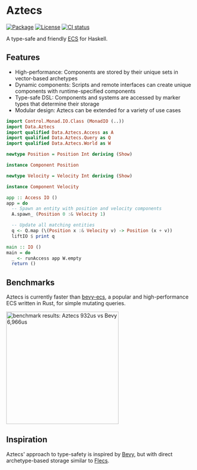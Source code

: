 # Aztecs

[![Package](https://img.shields.io/hackage/v/aztecs.svg)](https://hackage.haskell.org/package/aztecs)
[![License](https://img.shields.io/badge/license-BSD3-blue.svg)](https://github.com/matthunz/aztecs/blob/main/LICENSE)
[![CI status](https://github.com/matthunz/aztecs/actions/workflows/ci.yml/badge.svg)](https://github.com/matthunz/aztecs/actions)

A type-safe and friendly [ECS](https://en.wikipedia.org/wiki/Entity_component_system) for Haskell.

## Features

- High-performance: Components are stored by their unique sets in vector-based archetypes
- Dynamic components: Scripts and remote interfaces can create unique components with runtime-specified components
- Type-safe DSL: Components and systems are accessed by marker types that determine their storage
- Modular design: Aztecs can be extended for a variety of use cases

```hs
import Control.Monad.IO.Class (MonadIO (..))
import Data.Aztecs
import qualified Data.Aztecs.Access as A
import qualified Data.Aztecs.Query as Q
import qualified Data.Aztecs.World as W

newtype Position = Position Int deriving (Show)

instance Component Position

newtype Velocity = Velocity Int deriving (Show)

instance Component Velocity

app :: Access IO ()
app = do
  -- Spawn an entity with position and velocity components
  A.spawn_ (Position 0 :& Velocity 1)

  -- Update all matching entities
  q <- Q.map (\(Position x :& Velocity v) -> Position (x + v))
  liftIO $ print q

main :: IO ()
main = do
  _ <- runAccess app W.empty
  return ()
```

## Benchmarks
Aztecs is currently faster than [bevy-ecs](https://github.com/bevyengine/bevy/), a popular and high-performance ECS written in Rust, for simple mutating queries.

<img alt="benchmark results: Aztecs 932us vs Bevy 6,966us" width=300 src="https://github.com/user-attachments/assets/348c7539-0e7b-4429-9cc1-06e8a819156d" />

## Inspiration

Aztecs' approach to type-safety is inspired by [Bevy](https://github.com/bevyengine/bevy/),
but with direct archetype-based storage similar to [Flecs](https://github.com/SanderMertens/flecs).
